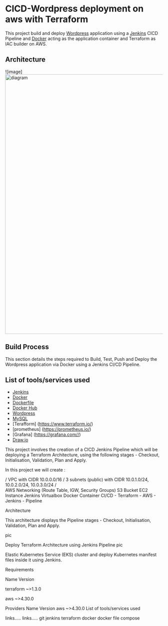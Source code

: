 # CICD-Wordpress deployment on aws with Terraform
This project build and deploy [Wordpress](https://wordpress.org/) application using a [Jenkins](https://www.jenkins.io/) CICD Pipeline and [Docker](https://www.docker.com/) acting as the application container and Terraform as IAC builder on AWS.


## Architecture


![image]<img width="830" alt="diagram" src="https://github.com/user-attachments/assets/647d3630-3b0d-4103-b790-fd34acd846fb">




## Build Process
This section details the steps required to Build, Test, Push and Deploy the Wordpress application via Docker using a Jenkins CI/CD Pipeline.



## List of tools/services used
* [Jenkins](https://www.jenkins.io/)
* [Docker](https://www.docker.com/)
* [Dockerfile](https://docs.docker.com/engine/reference/builder/)
* [Docker Hub](https://hub.docker.com/)
* [Wordpress](https://wordpress.org/)
* [MySQL](https://www.mysql.com/)
* [Terafform] (https://www.terraform.io/)
* [prometheus] (https://prometheus.io/)
* [Grafana] (https://grafana.com//)
* [Draw.io](https://www.draw.io/index.html)





This project involves the creation of a CICD Jenkins Pipeline which will be deploying a Terraform Architecture, using the following stages - Checkout, Initialisation, Validation, Plan and Apply.

In this project we will create  :

/ 
    VPC with CIDR 10.0.0.0/16
/
    3 subnets (public) with CIDR 10.0.1.0/24, 10.0.2.0/24, 10.0.3.0/24
 /   
    AWS Networking (Route Table, IGW, Security Groups)
    S3 Bucket
    EC2 Instance
    Jenkins Virtualbox Docker Container
    CI/CD - Terraform - AWS - Jenkins - Pipeline

Architecture

This architecture displays the Pipeline stages - Checkout, Initialisation, Validation, Plan and Apply.

pic

Deploy Terraform Architecture using Jenkins Pipeline
pic

Elastic Kubernetes Service (EKS) cluster and deploy Kubernetes manifest files inside it using Jenkins.

Requirements

Name 	Version

terraform 	~>1.3.0

aws 	~>4.30.0

Providers
Name 	Version
aws 	~>4.30.0
List of tools/services used

links.....
links.....
git
jenkins
terraform 
docker 
docker file 
compose

